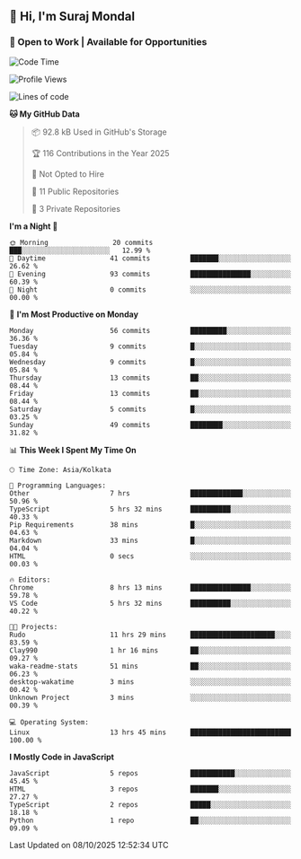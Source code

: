 ## 👋 Hi, I'm Suraj Mondal
### 🚀 Open to Work | Available for Opportunities

<!--START_SECTION:waka-->
![Code Time](http://img.shields.io/badge/Code%20Time-15%20hrs%2047%20mins-blue)

![Profile Views](http://img.shields.io/badge/Profile%20Views-214-blue)

![Lines of code](https://img.shields.io/badge/From%20Hello%20World%20I%27ve%20Written-99.7%20thousand%20lines%20of%20code-blue)

**🐱 My GitHub Data** 

> 📦 92.8 kB Used in GitHub's Storage 
 > 
> 🏆 116 Contributions in the Year 2025
 > 
> 🚫 Not Opted to Hire
 > 
> 📜 11 Public Repositories 
 > 
> 🔑 3 Private Repositories 
 > 
**I'm a Night 🦉** 

```text
🌞 Morning                20 commits          ███░░░░░░░░░░░░░░░░░░░░░░   12.99 % 
🌆 Daytime                41 commits          ███████░░░░░░░░░░░░░░░░░░   26.62 % 
🌃 Evening                93 commits          ███████████████░░░░░░░░░░   60.39 % 
🌙 Night                  0 commits           ░░░░░░░░░░░░░░░░░░░░░░░░░   00.00 % 
```
📅 **I'm Most Productive on Monday** 

```text
Monday                   56 commits          █████████░░░░░░░░░░░░░░░░   36.36 % 
Tuesday                  9 commits           █░░░░░░░░░░░░░░░░░░░░░░░░   05.84 % 
Wednesday                9 commits           █░░░░░░░░░░░░░░░░░░░░░░░░   05.84 % 
Thursday                 13 commits          ██░░░░░░░░░░░░░░░░░░░░░░░   08.44 % 
Friday                   13 commits          ██░░░░░░░░░░░░░░░░░░░░░░░   08.44 % 
Saturday                 5 commits           █░░░░░░░░░░░░░░░░░░░░░░░░   03.25 % 
Sunday                   49 commits          ████████░░░░░░░░░░░░░░░░░   31.82 % 
```


📊 **This Week I Spent My Time On** 

```text
🕑︎ Time Zone: Asia/Kolkata

💬 Programming Languages: 
Other                    7 hrs               █████████████░░░░░░░░░░░░   50.96 % 
TypeScript               5 hrs 32 mins       ██████████░░░░░░░░░░░░░░░   40.33 % 
Pip Requirements         38 mins             █░░░░░░░░░░░░░░░░░░░░░░░░   04.63 % 
Markdown                 33 mins             █░░░░░░░░░░░░░░░░░░░░░░░░   04.04 % 
HTML                     0 secs              ░░░░░░░░░░░░░░░░░░░░░░░░░   00.03 % 

🔥 Editors: 
Chrome                   8 hrs 13 mins       ███████████████░░░░░░░░░░   59.78 % 
VS Code                  5 hrs 32 mins       ██████████░░░░░░░░░░░░░░░   40.22 % 

🐱‍💻 Projects: 
Rudo                     11 hrs 29 mins      █████████████████████░░░░   83.59 % 
Clay990                  1 hr 16 mins        ██░░░░░░░░░░░░░░░░░░░░░░░   09.27 % 
waka-readme-stats        51 mins             ██░░░░░░░░░░░░░░░░░░░░░░░   06.23 % 
desktop-wakatime         3 mins              ░░░░░░░░░░░░░░░░░░░░░░░░░   00.42 % 
Unknown Project          3 mins              ░░░░░░░░░░░░░░░░░░░░░░░░░   00.39 % 

💻 Operating System: 
Linux                    13 hrs 45 mins      █████████████████████████   100.00 % 
```

**I Mostly Code in JavaScript** 

```text
JavaScript               5 repos             ███████████░░░░░░░░░░░░░░   45.45 % 
HTML                     3 repos             ███████░░░░░░░░░░░░░░░░░░   27.27 % 
TypeScript               2 repos             █████░░░░░░░░░░░░░░░░░░░░   18.18 % 
Python                   1 repo              ██░░░░░░░░░░░░░░░░░░░░░░░   09.09 % 
```




 Last Updated on 08/10/2025 12:52:34 UTC
<!--END_SECTION:waka-->
